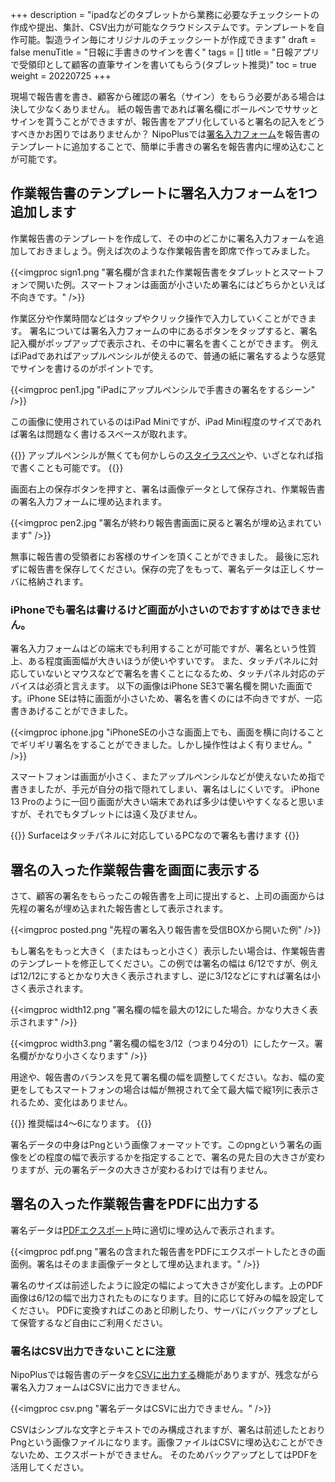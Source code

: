 +++
description = "ipadなどのタブレットから業務に必要なチェックシートの作成や提出、集計、CSV出力が可能なクラウドシステムです。テンプレートを自作可能。製造ライン毎にオリジナルのチェックシートが作成できます"
draft = false
menuTitle = "日報に手書きのサインを書く"
tags = []
title = "日報アプリで受領印として顧客の直筆サインを書いてもらう(タブレット推奨)"
toc = true
weight = 20220725
+++

現場で報告書を書き、顧客から確認の署名（サイン）をもらう必要がある場合は決して少なくありません。
紙の報告書であれば署名欄にボールペンでササッとサインを貰うことができますが、報告書をアプリ化していると署名の記入をどうすべきかお困りではありませんか？
NipoPlusでは[署名入力フォーム](/org/groupsetting/template/sign/)を報告書のテンプレートに追加することで、簡単に手書きの署名を報告書内に埋め込むことが可能です。

## 作業報告書のテンプレートに署名入力フォームを1つ追加します

作業報告書のテンプレートを作成して、その中のどこかに署名入力フォームを追加しておきましょう。例えば次のような作業報告書を即席で作ってみました。

{{<imgproc sign1.png "署名欄が含まれた作業報告書をタブレットとスマートフォンで開いた例。スマートフォンは画面が小さいため署名にはどちらかといえば不向きです。" />}}

作業区分や作業時間などはタップやクリック操作で入力していくことができます。
署名については署名入力フォームの中にあるボタンをタップすると、署名記入欄がポップアップで表示され、その中に署名を書くことができます。
例えばiPadであればアップルペンシルが使えるので、普通の紙に署名するような感覚でサインを書けるのがポイントです。

{{<imgproc pen1.jpg "iPadにアップルペンシルで手書きの署名をするシーン" />}}

この画像に使用されているのはiPad Miniですが、iPad Mini程度のサイズであれば署名は問題なく書けるスペースが取れます。

{{<alice pos="right" icon="tablet">}}
アップルペンシルが無くても何かしらの[スタイラスペン](https://www.amazon.co.jp/%E3%82%BF%E3%83%83%E3%83%81%E3%83%9A%E3%83%B3-%E3%82%B9%E3%82%BF%E3%82%A4%E3%83%A9%E3%82%B9-%E6%90%BA%E5%B8%AF%E9%9B%BB%E8%A9%B1%E3%83%BB%E3%82%B9%E3%83%9E%E3%83%BC%E3%83%88%E3%83%95%E3%82%A9%E3%83%B3%E3%82%A2%E3%82%AF%E3%82%BB%E3%82%B5%E3%83%AA/b?ie=UTF8&node=2285148051)や、いざとなれば指で書くことも可能です。
{{</alice>}}

画面右上の保存ボタンを押すと、署名は画像データとして保存され、作業報告書の署名入力フォームに埋め込まれます。

{{<imgproc pen2.jpg "署名が終わり報告書画面に戻ると署名が埋め込まれています" />}}

無事に報告書の受領者にお客様のサインを頂くことができました。
最後に忘れずに報告書を保存してください。保存の完了をもって、署名データは正しくサーバに格納されます。

### iPhoneでも署名は書けるけど画面が小さいのでおすすめはできません。

署名入力フォームはどの端末でも利用することが可能ですが、署名という性質上、ある程度画面幅が大きいほうが使いやすいです。
また、タッチパネルに対応していないとマウスなどで署名を書くことになるため、タッチパネル対応のデバイスは必須と言えます。
以下の画像はiPhone SE3で署名欄を開いた画面です。iPhone SEは特に画面が小さいため、署名を書くのには不向きですが、一応書きあげることができました。

{{<imgproc iphone.jpg "iPhoneSEの小さな画面上でも、画面を横に向けることでギリギリ署名をすることができました。しかし操作性はよく有りません。" />}}

スマートフォンは画面が小さく、またアップルペンシルなどが使えないため指で書きましたが、手元が自分の指で隠れてしまい、署名はしにくいです。
iPhone 13 Proのように一回り画面が大きい端末であれば多少は使いやすくなると思いますが、それでもタブレットには遠く及びません。

{{<alice pos="right" icon="pc">}}
Surfaceはタッチパネルに対応しているPCなので署名も書けます
{{</alice>}}

## 署名の入った作業報告書を画面に表示する

さて、顧客の署名をもらったこの報告書を上司に提出すると、上司の画面からは先程の署名が埋め込まれた報告書として表示されます。

{{<imgproc posted.png "先程の署名入り報告書を受信BOXから開いた例" />}}

もし署名をもっと大きく（またはもっと小さく）表示したい場合は、作業報告書のテンプレートを修正してください。この例では署名の幅は 6/12ですが、例えば12/12にするとかなり大きく表示されますし、逆に3/12などにすれば署名は小さく表示されます。

{{<imgproc width12.png "署名欄の幅を最大の12にした場合。かなり大きく表示されます" />}}

{{<imgproc width3.png "署名欄の幅を3/12（つまり4分の1）にしたケース。署名欄がかなり小さくなります" />}}

用途や、報告書のバランスを見て署名欄の幅を調整してください。なお、幅の変更をしてもスマートフォンの場合は幅が無視されて全て最大幅で縦1列に表示されるため、変化はありません。

{{<alice pos="right" icon="here">}}
推奨幅は4〜6になります。
{{</alice>}}

署名データの中身はPngという画像フォーマットです。このpngという署名の画像をどの程度の幅で表示するかを指定することで、署名の見た目の大きさが変わりますが、元の署名データの大きさが変わるわけでは有りません。

## 署名の入った作業報告書をPDFに出力する

署名データは[PDFエクスポート](/report/read/pdf/)時に適切に埋め込んで表示されます。

{{<imgproc pdf.png "署名の含まれた報告書をPDFにエクスポートしたときの画面例。署名はそのまま画像データとして埋め込まれます。" />}}

署名のサイズは前述したように設定の幅によって大きさが変化します。上のPDF画像は6/12の幅で出力されたものになります。目的に応じて好みの幅を設定してください。
PDFに変換すればこのあと印刷したり、サーバにバックアップとして保管するなど自由にご利用ください。

### 署名はCSV出力できないことに注意

NipoPlusでは報告書のデータを[CSVに出力する](/report/read/csv/)機能がありますが、残念ながら署名入力フォームはCSVに出力できません。

{{<imgproc csv.png "署名データはCSVに出力できません。" />}}

CSVはシンプルな文字とテキストでのみ構成されますが、署名は前述したとおりPngという画像ファイルになります。画像ファイルはCSVに埋め込むことができないため、エクスポートができません。
そのためバックアップとしてはPDFを活用してください。
